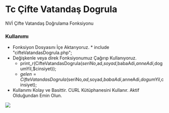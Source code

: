 # Tc Çifte Vatandaş Dogrula
NVİ Çifte Vatandaş Doğrulama Fonksiyonu

### Kullanımı
- Fonksiyon Dosyasını İçe Aktarıyoruz. * include "cifteVatandasDogrula.php";
- Değişkenle veya direk Fonksiyonumuz Çağırıp Kullanıyoruz.
  - print_r(CifteVatandasDogrula($seriNo,$ad,$soyad,$babaAdi,$anneAdi,$dogumYil,$cinsiyet));
  - $gelen=CifteVatandasDogrula($seriNo,$ad,$soyad,$babaAdi,$anneAdi,$dogumYil,$cinsiyet);
- Kullanımı Kolay ve Basittir. CURL Kütüphanesini Kullanır. Aktif Olduğundan Emin Olun.

![](https://fsmtek.com/wp-content/uploads/2019/01/logo.png)
